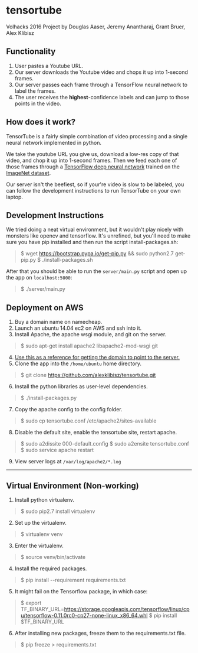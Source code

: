# tensortube

Volhacks 2016 Project by Douglas Aaser, Jeremy Anantharaj, Grant Bruer, Alex Klibisz

## Functionality

1. User pastes a Youtube URL.
2. Our server downloads the Youtube video and chops it up into 1-second frames.
3. Our server passes each frame through a TensorFlow neural network to label the frames.
4. The user receives the **highest**-confidence labels and can jump to those points in the video.

## How does it work?

TensorTube is a fairly simple combination of video processing and a single neural network implemented in python.

We take the youtube URL you give us, download a low-res copy of that video, and chop it up into 1-second frames. Then we feed each one of those frames through a [TensorFlow deep neural network](https://github.com/alexklibisz/tensortube) trained on the [ImageNet dataset](http://imagenet.stanford.edu/).

Our server isn't the beefiest, so if your're video is slow to be labeled, you can follow the development instructions to run TensorTube on your own laptop.

## Development Instructions

We tried doing a neat virtual environment, but it wouldn't play nicely with monsters like opencv and tensorflow. It's unrefined, but you'll need to make sure you have pip installed and then run the script install-packages.sh:

> $ wget https://bootstrap.pypa.io/get-pip.py && sudo python2.7 get-pip.py
> $ ./install-packages.sh

After that you should be able to run the `server/main.py` script and open up the app on `localhost:5000`:

> $ ./server/main.py

## Deployment on AWS

1. Buy a domain name on namecheap.
2. Launch an ubuntu 14.04 ec2 on AWS and ssh into it.
3. Install Apache, the apache wsgi module, and git on the server.
> $ sudo apt-get install apache2 libapache2-mod-wsgi git

4. [Use this as a reference for getting the domain to point to the server.](http://techgenix.com/namecheap-aws-ec2-linux/)
5. Clone the app into the `/home/ubuntu` home directory.
> $ git clone https://github.com/alexklibisz/tensortube.git

6. Install the python libraries as user-level dependencies.
> $ ./install-packages.py

7. Copy the apache config to the config folder.
> $ sudo cp tensortube.conf /etc/apache2/sites-available

8. Disable the default site, enable the tensortube site, restart apache.
> $ sudo a2dissite 000-default.config
> $ sudo a2ensite tensortube.conf
> $ sudo service apache restart

9. View server logs at `/var/log/apache2/*.log`

***

## Virtual Environment (Non-working)

1. Install python virtualenv.
> $ sudo pip2.7 install virtualenv

2. Set up the virtualenv.
> $ virtualenv venv

3. Enter the virtualenv.
> $ source venv/bin/activate

4. Install the required packages.
> $ pip install --requirement requirements.txt

5. It might fail on the Tensorflow package, in which case:
> $ export TF_BINARY_URL=https://storage.googleapis.com/tensorflow/linux/cpu/tensorflow-0.11.0rc0-cp27-none-linux_x86_64.whl
> $ pip install $TF_BINARY_URL

6. After installing new packages, freeze them to the requirements.txt file.
> $ pip freeze > requirements.txt
